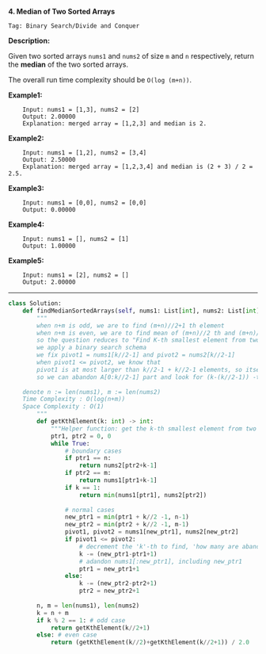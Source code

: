 **4. Median of Two Sorted Arrays**

```Tag: Binary Search/Divide and Conquer```

**Description:**

Given two sorted arrays ```nums1``` and ```nums2``` of size ```m``` and ```n``` respectively, return the **median** of the two sorted arrays.

The overall run time complexity should be ```O(log (m+n))```.

**Example1:**

		Input: nums1 = [1,3], nums2 = [2]
		Output: 2.00000
		Explanation: merged array = [1,2,3] and median is 2.


**Example2:**

		Input: nums1 = [1,2], nums2 = [3,4]
		Output: 2.50000
		Explanation: merged array = [1,2,3,4] and median is (2 + 3) / 2 = 2.5.

**Example3:**

		Input: nums1 = [0,0], nums2 = [0,0]
		Output: 0.00000

**Example4:**

		Input: nums1 = [], nums2 = [1]
		Output: 1.00000

**Example5:**

		Input: nums1 = [2], nums2 = []
		Output: 2.00000

-----------

```python
class Solution:
    def findMedianSortedArrays(self, nums1: List[int], nums2: List[int]) -> float:
        """
        when n+m is odd, we are to find (m+n)//2+1 th element
        when n+m is even, we are to find mean of (m+n)//2 th and (m+n)//2+1 th element
        so the question reduces to "Find K-th smallest element from two sorted array"
        we apply a binary search schema
        we fix pivot1 = nums1[k//2-1] and pivot2 = nums2[k//2-1]
        when pivot1 <= pivot2, we know that
        pivot1 is at most larger than k//2-1 + k//2-1 elements, so itself is at most the k-1 smallest elements
        so we can abandon A[0:k//2-1] part and look for (k-(k//2-1)) -th smallest element in the remaining two arrays
	
	denote n := len(nums1), m := len(nums2)
	Time Complexity : O(log(n+m))
	Space Complexity : O(1)
        """
        def getKthElement(k: int) -> int:
            """Helper function: get the k-th smallest element from two sorted list"""
            ptr1, ptr2 = 0, 0
            while True:
                # boundary cases
                if ptr1 == n:
                    return nums2[ptr2+k-1]
                if ptr2 == m:
                    return nums1[ptr1+k-1]
                if k == 1: 
                    return min(nums1[ptr1], nums2[ptr2])
                
                # normal cases
                new_ptr1 = min(ptr1 + k//2 -1, n-1)
                new_ptr2 = min(ptr2 + k//2 -1, m-1)
                pivot1, pivot2 = nums1[new_ptr1], nums2[new_ptr2]
                if pivot1 <= pivot2:
                    # decrement the 'k'-th to find, 'how many are abandoned'
                    k -= (new_ptr1-ptr1+1)
                    # adandon nums1[:new_ptr1], including new_ptr1
                    ptr1 = new_ptr1+1
                else:
                    k -= (new_ptr2-ptr2+1)
                    ptr2 = new_ptr2+1
                    
        n, m = len(nums1), len(nums2)
        k = n + m
        if k % 2 == 1: # odd case
            return getKthElement(k//2+1)
        else: # even case
            return (getKthElement(k//2)+getKthElement(k//2+1)) / 2.0  
```

